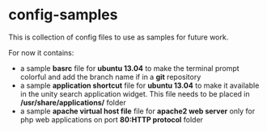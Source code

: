 config-samples
==============

This is collection of config files to use as samples for future work.

For now it contains:

 - a sample **basrc** file for **ubuntu 13.04** to make the terminal prompt colorful and add the branch name if in a **git** repository
 - a sample **application shortcut** file for **ubuntu 13.04** to make it available in the unity search application widget. This file needs to be placed in **/usr/share/applications/** folder
 - a sample **apache virtual host file** file for **apache2 web server** only for php web applications on port **80:HTTP protocol** folder
